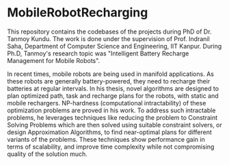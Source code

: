 # MobileRobotRecharging
This repository contains the codebases of the projects during PhD of Dr. Tanmoy Kundu. The work is done under the supervision of Prof. Indranil Saha, Department of Computer Science and Engineering, IIT Kanpur. During Ph.D, Tanmoy's research topic was "Intelligent Battery Recharge Management for Mobile Robots". 

In recent times, mobile robots are being used in manifold applications. As these robots are generally battery-powered, they need to recharge their batteries at regular intervals. In his thesis, novel algorithms are designed to plan optimized path, task and recharge plans for the robots, with static and mobile rechargers. NP-hardness (computational intractability) of these optimization problems are proved in his work. To address such intractable problems, he leverages techniques like reducing the problem to Constraint Solving Problems which are then solved using suitable constraint solvers, or design Approximation Algorithms, to find near-optimal plans for different variants of the problems. These techniques show performance gain in terms of scalability, and improve time complexity while not compromising quality of the solution much.
